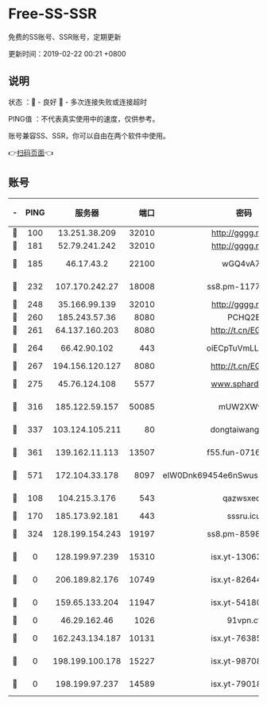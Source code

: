 # Free-SS-SSR

免费的SS账号、SSR账号，定期更新

更新时间：2019-02-22 00:21 +0800

## 说明

状态     ：🙂 - 良好 🙁 - 多次连接失败或连接超时

PING值   ：不代表真实使用中的速度，仅供参考。

账号兼容SS、SSR，你可以自由在两个软件中使用。

👉[扫码页面](https://liesauer.github.io/free-ss-ssr.github.io/)👈

## 账号

|-|PING|服务器|端口|密码|加密方式|区域|
|:----:|:----:|:-----:|-----:|:----:|:----:|:----:|
|🙂|100|13.251.38.209|32010|http://gggg.rocks|chacha20|SG|
|🙂|181|52.79.241.242|32010|http://gggg.rocks|chacha20|KR|
|🙂|185|46.17.43.2|22100|wGQ4vA7D|aes-256-gcm|RU|
|🙂|232|107.170.242.27|18008|ss8.pm-11776120|aes-256-cfb|US|
|🙂|248|35.166.99.139|32010|http://gggg.rocks|chacha20|US|
|🙂|260|185.243.57.36|8080|PCHQ2E|rc4-md5|US|
|🙂|261|64.137.160.203|8080|http://t.cn/EGJIyrl|rc4-md5|CA|
|🙂|264|66.42.90.102|443|oiECpTuVmLLxk4Ts|aes-256-cfb|US|
|🙂|267|194.156.120.127|8080|http://t.cn/EGJIyrl|rc4-md5|RU|
|🙂|275|45.76.124.108|5577|www.sphard.com|aes-256-cfb|AU|
|🙂|316|185.122.59.157|50085|mUW2XWw8|aes-256-cfb|GB|
|🙂|337|103.124.105.211|80|dongtaiwang.com|aes-256-cfb|US|
|🙂|361|139.162.11.113|13507|f55.fun-07160199|aes-256-cfb|SG|
|🙂|571|172.104.33.178|8097|eIW0Dnk69454e6nSwuspv9DmS201tQ0D|aes-256-cfb|SG|
|🙂|108|104.215.3.176|543|qazwsxedc|aes-256-gcm|JP|
|🙂|170|185.173.92.181|443|sssru.icu|rc4-md5|RU|
|🙁|324|128.199.154.243|19197|ss8.pm-85981063|aes-256-cfb|SG|
|🙁|0|128.199.97.239|15310|isx.yt-13063955|aes-256-cfb|SG|
|🙁|0|206.189.82.176|10749|isx.yt-82644423|aes-256-cfb|SG|
|🙁|0|159.65.133.204|11947|isx.yt-54180036|aes-256-cfb|SG|
|🙁|0|46.29.162.46|1026|91vpn.cf|rc4-md5|RU|
|🙁|0|162.243.134.187|10131|isx.yt-76385286|aes-256-cfb|US|
|🙁|0|198.199.100.178|15227|isx.yt-98708558|aes-256-cfb|US|
|🙁|0|198.199.97.237|14589|isx.yt-79018658|aes-256-cfb|US|
